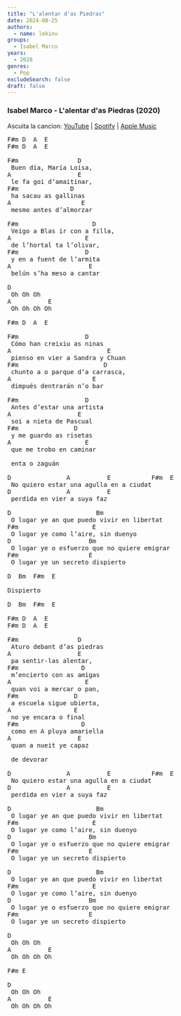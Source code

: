 ```yaml
---
title: "L'alentar d'as Piedras"
date: 2024-08-25
authors:
  - name: lekinu
groups:
  - Isabel Marco
years:
  - 2020
genres:
  - Pop
excludeSearch: false
draft: false
---
```


### Isabel Marco - L'alentar d'as Piedras (2020)

Ascuita la cancion: [YouTube](https://www.youtube.com/watch?v=Odtplex1UAU) | [Spotify](https://open.spotify.com/track/4kp2a6lLDlWR6czDmNvtHn?si=b927c48c52644b44) | [Apple Music](https://music.apple.com/dk/album/lalentar-das-piedras-aragon%C3%A9s/1640793645?i=1640793737)

<pre>
F#m D  A  E
F#m D  A  E

F#m                D
 Buen día, María Loísa,
A                  E
 le fa goi d’amaitinar,
F#m              D
 ha sacau as gallinas
A                   E
 mesmo antes d’almorzar

F#m                    D
 Veigo a Blas ir con a filla,
A                    E
 de l’hortal ta l’olivar,
F#m                  D                
 y en a fuent de l’armita
A                     E
 belún s’ha meso a cantar

D
 Oh Oh Oh
A          E
 Oh Oh Oh Oh

F#m D  A  E

F#m                  D
 Cómo han creixiu as ninas
A                          E
 pienso en vier a Sandra y Chuan
F#m                       D
 chunto a o parque d’a carrasca,
A                      E
 dimpués dentrarán n’o bar

F#m                  D
 Antes d’estar una artista
A                  E
 soi a nieta de Pascual
F#m               D
 y me guardo as risetas
A                    E
 que me trobo en caminar
             
 enta o zaguán

D               A          E           F#m  E
 No quiero estar una agulla en a ciudat
D               A          E
 perdida en vier a suya faz

D                       Bm                
 O lugar ye an que puedo vivir en libertat
F#m                    E
 O lugar ye como l’aire, sin duenyo
D                     Bm
 O lugar ye o esfuerzo que no quiere emigrar
F#m                   E 
 O lugar ye un secreto dispierto

D  Bm  F#m  E

Dispierto

D  Bm  F#m  E

F#m D  A  E
F#m D  A  E

F#m                D
 Aturo debant d’as piedras
A                  E
 pa sentir‐las alentar,
F#m                 D
 m’encierto con as amigas
A                    E
 quan voi a mercar o pan,
F#m               D
 a escuela sigue ubierta,
A                 E
 no ye encara o final
F#m                 D
 como en A pluya amariella
A                  E
 quan a nueit ye capaz

 de devorar

D               A          E           F#m  E    
 No quiero estar una agulla en a ciudat
D               A          E
 perdida en vier a suya faz

D                       Bm
 O lugar ye an que puedo vivir en libertat
F#m                    E
 O lugar ye como l’aire, sin duenyo
D                     Bm
 O lugar ye o esfuerzo que no quiere emigrar
F#m                   E
 O lugar ye un secreto dispierto

D                       Bm
 O lugar ye an que puedo vivir en libertat
F#m                    E
 O lugar ye como l’aire, sin duenyo
D                     Bm
 O lugar ye o esfuerzo que no quiere emigrar
F#m                   E
 O lugar ye un secreto dispierto

D
 Oh Oh Oh
A          E
 Oh Oh Oh Oh

F#m E

D
 Oh Oh Oh
A          E
 Oh Oh Oh Oh
</pre>
